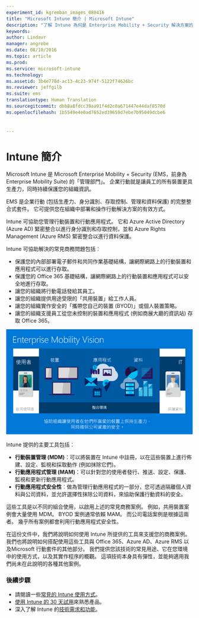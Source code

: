 ```yaml
---
experiment_id: kgremban_images_080416
title: "Microsoft Intune 簡介 | Microsoft Intune"
description: "了解 Intune 為何是 Enterprise Mobility + Security 解決方案的行動裝置管理元件。"
keywords: 
author: Lindavr
manager: angrobe
ms.date: 08/10/2016
ms.topic: article
ms.prod: 
ms.service: microsoft-intune
ms.technology: 
ms.assetid: 3b4e778d-ac13-4c23-974f-5122f74626bc
ms.reviewer: jeffgilb
ms.suite: ems
translationtype: Human Translation
ms.sourcegitcommit: dbb8a8fdcc39aa91f4d2c0a671447e44daf8570d
ms.openlocfilehash: 1b5549e4e0ad7652ed39659d7ebe7b95049dcbe6


---
```


# Intune 簡介
Microsoft Intune 是 Microsoft Enterprise Mobility + Security (EMS，前身為 Enterprise Mobility Suite) 的「管理部門」。 企業行動就是讓員工的所有裝置更具生產力，同時持續保護您的組織資訊。  

EMS 是企業行動 (包括生產力、身分識別、存取控制、管理和資料保護) 的完整整合式套件。 它可提供您在組織中部署和操作行動解決方案的有效方式。  

Intune 可協助您管理行動裝置和行動應用程式。 它和 Azure Active Directory (Azure AD) 緊密整合以進行身分識別和存取控制，並和 Azure Rights Management (Azure RMS) 緊密整合以進行資料保護。  

Intune 可協助解決的常見商務問題包括︰

* 保護您的內部部署電子郵件和共同作業基礎結構，讓網際網路上的行動裝置和應用程式可以進行存取。
* 保護您的 Office 365 基礎結構，讓網際網路上的行動裝置和應用程式可以安全地進行存取。
* 讓您的組織將行動電話發給其員工。
* 讓您的組織提供用途受限的「共用裝置」給工作人員。
* 讓您的組織實作安全的「攜帶您自己的裝置 (BYOD)」或個人裝置策略。
* 讓您的組織支援員工從您未控制的裝置和應用程式 (例如商展大廳的資訊站) 存取 Office 365。

![企業行動願景的影像](..\media\em-vision.png)

Intune 提供的主要工具包括︰
* **行動裝置管理 (MDM)**：可以將裝置在 Intune 中註冊，以在這些裝置上進行佈建、設定、監視和採取動作 (例如抹除它們)。
* **行動應用程式管理 (MAM)**：可以針對您的使用者發行、推送、設定、保護、監視和更新行動應用程式。
* **行動應用程式安全性**︰做為管理行動應用程式的一部分，您可透過隔離個人資料與公司資料，並允許選擇性抹除公司資料，來協助保護行動資料的安全。

這些工具是以不同的組合使用，以啟用上述的常見商務案例。 例如，共用裝置案例會大量使用 MDM。 BYOD 案例通常依賴 MAM。 而公司電話案例是根據這兩者。 幾乎所有案例都會利用行動應用程式安全性。

在這份文件中，我們將說明如何使用 Intune 所提供的工具來支援您的商務案例。  我們也將說明如何搭配使用這些工具與 Office 365、Azure AD、Azure RMS 以及Microsoft 行動套件的其他部分。 我們提供您該技術的常見用途、它在您環境中的使用方式，以及其實作程序的概觀。 這項技術本身具有彈性，並能夠適用我們尚未在此說明的各種其他案例。

### 後續步驟
* 請閱讀一些[常見的 Intune 使用方式](common-ways-to-use-intune.md)。
* [使用 Intune 的 30 天試用](get-started-with-a-30-day-trial-of-microsoft-intune.md)來熟悉產品。
* 深入了解 Intune 的[技術需求和功能](/intune/get-started/what-to-know-before-you-start-microsoft-intune)。



<!--HONumber=Aug16_HO2-->


